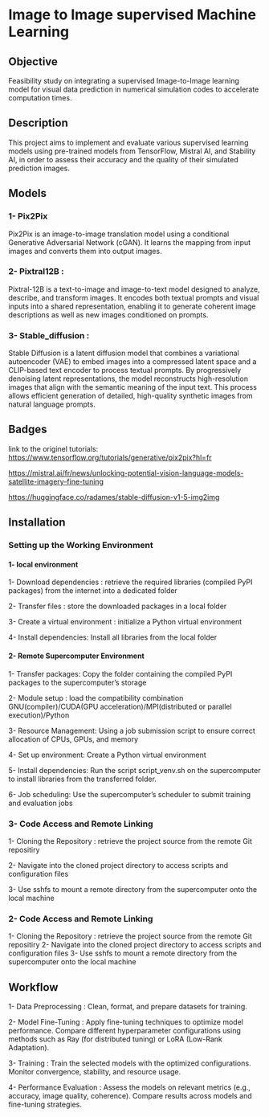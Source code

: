 # Image to Image supervised Machine Learning

## Objective

Feasibility study on integrating a supervised Image-to-Image learning model for visual data prediction in numerical simulation codes to accelerate computation times.


## Description

This project aims to implement and evaluate various supervised learning models using pre-trained models from TensorFlow, Mistral AI, and Stability AI, in order to assess their accuracy and the quality of their simulated prediction images.


## Models

### 1- Pix2Pix 
Pix2Pix is an image-to-image translation model using a conditional Generative Adversarial Network (cGAN).
It learns the mapping from input images and converts them into output images.

### 2- Pixtral12B :
Pixtral-12B is a text-to-image and image-to-text model designed to analyze, describe, and transform images.
It encodes both textual prompts and visual inputs into a shared representation, enabling it to generate coherent image descriptions as well as new images conditioned on prompts.

### 3- Stable_diffusion :
Stable Diffusion is a latent diffusion model that combines a variational autoencoder (VAE) to embed images into a compressed latent space and a CLIP-based text encoder to process textual prompts.
By progressively denoising latent representations, the model reconstructs high-resolution images that align with the semantic meaning of the input text. This process allows efficient generation of detailed, high-quality synthetic images from natural language prompts.


## Badges

link to the originel tutorials:
https://www.tensorflow.org/tutorials/generative/pix2pix?hl=fr

https://mistral.ai/fr/news/unlocking-potential-vision-language-models-satellite-imagery-fine-tuning

https://huggingface.co/radames/stable-diffusion-v1-5-img2img



## Installation

### Setting up the Working Environment

#### 1- local environment

1- Download dependencies : retrieve the required libraries (compiled PyPI packages) from the internet into a dedicated folder 



2- Transfer files : store the downloaded packages in a local folder

3- Create a virtual environment : initialize a Python virtual environment

4- Install dependencies: Install all libraries from the local folder 


#### 2- Remote Supercomputer Environment

1- Transfer packages: Copy the folder containing the compiled PyPI packages to the supercomputer’s storage

2- Module setup : load the compatibility combination GNU(compiler)/CUDA(GPU acceleration)/MPI(distributed or parallel execution)/Python 

3- Resource Management: Using a job submission script to ensure correct allocation of CPUs, GPUs, and memory

4- Set up environment: Create a Python virtual environment

5- Install dependencies: Run the script script_venv.sh on the supercomputer to install libraries from the transferred folder.

6- Job scheduling: Use the supercomputer’s scheduler to submit training and evaluation jobs


### 3- Code Access and Remote Linking

1- Cloning the Repository : retrieve the project source from the remote Git repositiry 

2- Navigate into the cloned project directory to access scripts and configuration files

3- Use sshfs to mount a remote directory from the supercomputer onto the local machine




### 2- Code Access and Remote Linking

1- Cloning the Repository : retrieve the project source from the remote Git repositiry 
2- Navigate into the cloned project directory to access scripts and configuration files
3- Use sshfs to mount a remote directory from the supercomputer onto the local machine


## Workflow 

1- Data Preprocessing :
Clean, format, and prepare datasets for training.

2- Model Fine-Tuning :
Apply fine-tuning techniques to optimize model performance.
Compare different hyperparameter configurations using methods such as Ray (for distributed tuning) or LoRA (Low-Rank Adaptation).

3- Training :
Train the selected models with the optimized configurations.
Monitor convergence, stability, and resource usage.

4- Performance Evaluation :
Assess the models on relevant metrics (e.g., accuracy, image quality, coherence).
Compare results across models and fine-tuning strategies.






